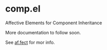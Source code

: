 # comp.el
Affective Elements for Component Inheritance

More documentation to follow soon.

See [af.fect](https://github.com/johnmn3/af.fect) for mor info.